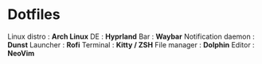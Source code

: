 # Dotfiles 

Linux distro : **Arch Linux**
DE : **Hyprland** 
Bar : **Waybar** 
Notification daemon : **Dunst**
Launcher : **Rofi**
Terminal : **Kitty / ZSH**
File manager : **Dolphin**
Editor : **NeoVim**



